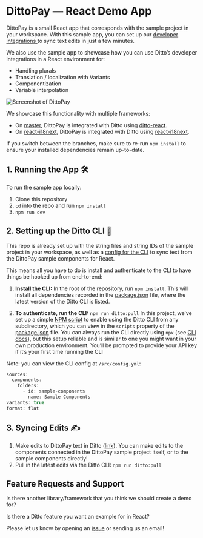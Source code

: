 # DittoPay — React Demo App

DittoPay is a small React app that corresponds with the sample project in your workspace. With this sample app, you can set up our [developer integrations ](https://developer.dittowords.com) to sync text edits in just a few minutes.

We also use the sample app to showcase how you can use Ditto’s developer integrations in a React environment for:

- Handling plurals
- Translation / localization with Variants
- Componentization
- Variable interpolation

![Screenshot of DittoPay](https://raw.githubusercontent.com/dittowords/ditto-react-demo/4aad67af3997ffcce004b1e211d1c738c6bc3ca1/public/dittopay.png)

We showcase this functionality with multiple frameworks:

- On [master](https://github.com/dittowords/ditto-demo/tree/master), DittoPay is integrated with Ditto using [ditto-react](https://github.com/dittowords/ditto-react).
- On [react-i18next](https://github.com/dittowords/ditto-demo/tree/react-i18next), DittoPay is integrated with Ditto using [react-i18next](https://react.i18next.com/).

If you switch between the branches, make sure to re-run `npm install` to ensure your installed dependencies remain up-to-date.

## 1. Running the App 🛠

To run the sample app locally:

1. Clone this repository
2. `cd` into the repo and run `npm install`
3. `npm run dev`

## 2. Setting up the Ditto CLI 🤖

This repo is already set up with the string files and string IDs of the sample project in your workspace, as well as a [config for the CLI](https://github.com/dittowords/ditto-react-demo/blob/master/src/ditto/config.yml) to sync text from the DittoPay sample components for React.

This means all you have to do is install and authenticate to the CLI to have things be hooked up from end-to-end:

1. **Install the CLI:** In the root of the repository, run `npm install`. This will install all dependencies recorded in the [package.json](https://github.com/dittowords/ditto-react-demo/blob/master/package.json) file, where the latest version of the Ditto CLI is listed.

2. **To authenticate, run the CLI:**
   `npm run ditto:pull`
   In this project, we’ve set up a simple [NPM script](https://docs.npmjs.com/cli/v10/using-npm/scripts) to enable using the Ditto CLI from any subdirectory, which you can view in the `scripts` property of the [package.json](https://github.com/dittowords/ditto-react-demo/blob/master/package.json) file. You can always run the CLI directly using `npx` (see [CLI docs](http://localhost:5555/cli-reference/authentication)), but this setup reliable and is similar to one you might want in your own production environment.
   You’ll be prompted to provide your API key if it’s your first time running the CLI

Note: you can view the CLI config at `/src/config.yml`:

```jsx
sources:
  components:
    folders:
      - id: sample-components
        name: Sample Components
variants: true
format: flat
```

## 3. Syncing Edits ✍️

1. Make edits to DittoPay text in Ditto ([link](https://app.dittowords.com/projects/sample)). You can make edits to the components connected in the DittoPay sample project itself, or to the sample components directly!
2. Pull in the latest edits via the Ditto CLI:
   `npm run ditto:pull`

## Feature Requests and Support

Is there another library/framework that you think we should create a demo for?

Is there a Ditto feature you want an example for in React?

Please let us know by opening an [issue](https://github.com/dittowords/ditto-react-demo/issues) or sending us an email!
